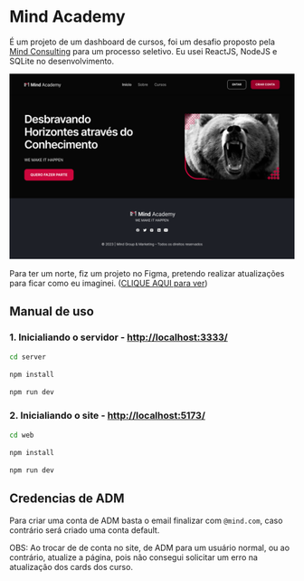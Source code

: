 # Mind Academy
É um projeto de um dashboard de cursos, foi um desafio proposto pela [Mind Consulting](https://mindconsulting.com.br) para um processo seletivo.
Eu usei ReactJS, NodeJS e SQLite no desenvolvimento.

![Hero Mind Academy](./doc/Hero.png)

Para ter um norte, fiz um projeto no Figma, pretendo realizar atualizações para ficar como eu imaginei. ([CLIQUE AQUI para ver](https://www.figma.com/community/file/1276905938483052236/Mind-Academy))

## Manual de uso
### 1. Inicialiando o servidor - [http://localhost:3333/](http://localhost:3333/)
```sh
cd server
```
```sh
npm install
```
```sh
npm run dev
```

### 2. Inicialiando o site - [http://localhost:5173/](http://localhost:5173/)
```sh
cd web
```
```sh
npm install
```
```sh
npm run dev
```

## Credencias de ADM
Para criar uma conta de ADM basta o email finalizar com `@mind.com`, caso contrário será criado uma conta default.

OBS: Ao trocar de de conta no site, de ADM para um usuário normal, ou ao contrário, atualize a página, pois não consegui solicitar um erro na atualização dos cards dos curso.
